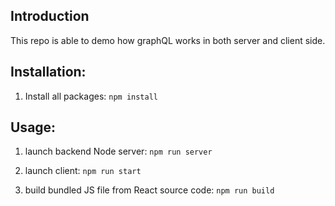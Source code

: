 ## Introduction

This repo is able to demo how graphQL works in both server and client side.

## Installation:

1. Install all packages:
   `npm install`

## Usage:

1. launch backend Node server:
   `npm run server`

2. launch client:
   `npm run start`

3. build bundled JS file from React source code:
   `npm run build`
